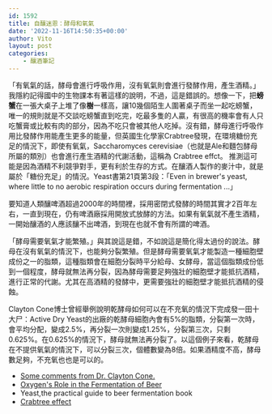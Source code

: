 ```yaml
---
id: 1592
title: 自釀迷恩：酵母和氧氣
date: '2022-11-16T14:50:35+00:00'
author: Vito
layout: post
categories:
    - 釀酒筆記
---
```


「有氧氣的話，酵母會進行呼吸作用，沒有氧氣則會進行發酵作用，產生酒精。」我隱約記得國中的生物課本有著這樣的說明，不過，這是錯誤的。想像一下，把**螃蟹**在一張大桌子上堆了像**樹**一樣高，讓10幾個陌生人圍著桌子而坐一起吃螃蟹，唯一的規則就是不交談吃螃蟹直到吃完，吃最多隻的人贏，有很高的機率會有人只吃蟹膏或比較有肉的部分，因為不吃只會被其他人吃掉。沒有錯，酵母進行呼吸作用比發酵作用能產生更多的能量，但英國生化學家Crabtree發現，在環境糖份充足的情況下，即使有氧氣，Saccharomyces cerevisiae（也就是Ale和麵包酵母所屬的類別）也會進行產生酒精的代謝活動，這稱為 Crabtree effct。 推測這可能是因為酒精不利競爭對手，更有利於生存的方式。在釀酒人製作的麥汁中，就是屬於「糖份充足」的情況。Yeast書第21頁第3段：「Even in brewer's yeast, where little to no aerobic respiration occurs during fermentation ...」 

要知道人類釀啤酒超過2000年的時間裡，採用密閉式發酵的時間其實才2百年左右，一直到現在，仍有啤酒廠採用開放式放酵的方法。如果有氧氣就不產生酒精，一開始釀酒的人應該釀不出啤酒，到現在也就不會有所謂的啤酒。

「酵母需要氧氣才能繁殖。」與其說這是錯，不如說這是簡化得太過份的說法。酵母在沒有氧氣的情況下，也能夠分裂繁殖。但是酵母需要氧氣才能製造一種細胞壁成份之一的脂類，這種脂類會在細胞分裂時平分給母、女酵母，當這個脂類成份低到一個程度，酵母就無法再分裂，因為酵母需要足夠強壯的細胞壁才能抵抗酒精，進行正常的代謝。尤其在高酒精的發酵中，更需要強壯的細胞壁才能抵抗酒精的侵蝕。

Clayton Cone博士曾經舉例說明乾酵母如何可以在不充氧的情況下完成發一田十大尸：Active Dry Yeast的出廠的乾酵母細胞內會有5%的脂類，分裂第一次時，會平均分配，變成2.5%，再分裂一次則變成1.25%，分裂第三次，只剩0.625%。在0.625%的情況下，酵母就無法再分裂了。以這個例子來看，乾酵母在不提供氧氣的情況下，可以分裂三次，個體數變為8倍。如果酒精度不高，酵母數足夠，不充氧也也是可以的。


- [Some comments from Dr. Clayton Cone.](http://hbd.org/hbd/archive/3301.html#3301-1)
- [Oxygen's Role in the Fermentation of Beer](https://www.morebeer.com/category/wort-oxygenation-aeration.html/#Biochemistry%20of%20yeast)
- Yeast,the practical guide to beer fermentation book
- [Crabtree effect](https://en.wikipedia.org/wiki/Crabtree_effect)
